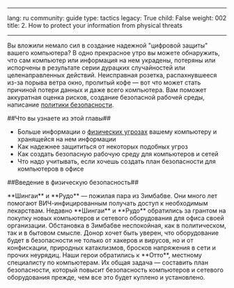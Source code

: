 

---

lang: ru
community: guide
type: tactics
legacy: True
child: False
weight: 002
title: 2. How to protect your information from physical threats

---

Вы вложили немало сил в создание надежной "цифровой защиты" вашего компьютера? В одно прекрасное утро вы можете обнаружить, что сам компьютер или информация на нем украдены, потеряны или испорчены в результате серии дурацких случайностей или целенаправленных действий. Неисправная розетка, распахнувшееся из-за порыва ветра окно, пролитый кофе — вот что может стать причиной потери данных и даже всего компьютера. Вам поможет аккуратная оценка рисков, создание безопасной рабочей среды, написание [политики безопасности](/ru/glossary#Security_policy).

##Что вы узнаете из этой главы##

- Больше информации о [физических угрозах](/ru/glossary#Physical_threats) вашему компьютеру и хранящейся на нем информации
- Как надежнее защититься от некоторых подобных угроз
- Как создать безопасную рабочую среду для компьютеров и сетей
- Что надо учитывать, если хочешь создать план безопасности для компьютеров в офисе

##Введение в физическую безопасность##

<div class="background" markdown="1">
**Шингаи** и **Рудо** — пожилая пара из Зимбабве. Они много лет помогают ВИЧ-инфицированным получать доступ к необходимым лекарствам. Недавно **Шингаи** и **Рудо** обратились за грантом на покупку новых компьютеров и сетевого оборудования для офиса своей организации. Обстановка в Зимбабве неспокойная, как в политическом, так и в бытовом смысле. Донор хочет быть уверен, что оборудование будет в безопасности не только от хакеров и вирусов, но и от конфискации, природных катаклизмов, бросков напряжения в сети и прочих неурядиц. Наши герои обратились к **Отто**, местному специалисту по компьютерам. Их общая задача — составить план безопасности, который повысит безопасность компьютеров и сетевого оборудования прежде, чем все это будет куплено и установлено.
</div>

